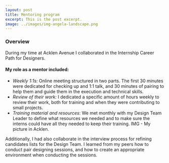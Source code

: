 ```yaml
---
layout: post
title: Mentoring program
excerpt: This is the post excerpt.
image: ../images/img-angela-landscape.png
---
```


### Overview

During my time at Acklen Avenue I collaborated in the Internship Career Path for Designers. 

#### My role as a mentor included:

- *Weekly 1:1s:* Online meeting structured in two parts. The first 30 minutes were dedicated for checking up and 1:1 talk, and 30 minutes of pairing to help them and guide them in the execution and technical skills.
- *Review of their work:* I dedicated a specific amount of hours weekly to review their work, both for training and when they were contributing to small projects. 
- *Training material and resources*: We met monthly with my Design Team Leader to define what resources we needed and to make sure the interns could have all they needed to keep their training. 
IMG - My picture in Acklen.

Additionally, I had also collaborate in the interview process for refining candidates lists for the Design Team. I learned from my peers how to conduct pair designing sessions, and how to create an appropriate environment when conducting the sessions.
